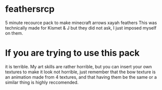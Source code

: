 # feathersrcp
5 minute recource pack to make minecraft arrows xayah feathers
This was technically made for Kismet & J but they did not ask, I just imposed myself on them.

# If you are trying to use this pack
it is terrible. My art skills are rather horrible, but you can insert your own textures to make it
look not horrible, just remember that the bow texture is an animation made from 4 textures, and that
having them be the same or a similar thing is highly reccomended.
